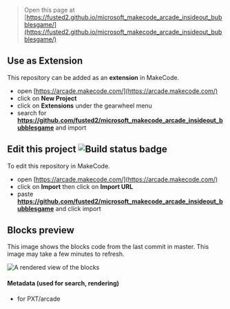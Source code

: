  


> Open this page at [https://fusted2.github.io/microsoft_makecode_arcade_insideout_bubblesgame/](https://fusted2.github.io/microsoft_makecode_arcade_insideout_bubblesgame/)

## Use as Extension

This repository can be added as an **extension** in MakeCode.

* open [https://arcade.makecode.com/](https://arcade.makecode.com/)
* click on **New Project**
* click on **Extensions** under the gearwheel menu
* search for **https://github.com/fusted2/microsoft_makecode_arcade_insideout_bubblesgame** and import

## Edit this project ![Build status badge](https://github.com/fusted2/microsoft_makecode_arcade_insideout_bubblesgame/workflows/MakeCode/badge.svg)

To edit this repository in MakeCode.

* open [https://arcade.makecode.com/](https://arcade.makecode.com/)
* click on **Import** then click on **Import URL**
* paste **https://github.com/fusted2/microsoft_makecode_arcade_insideout_bubblesgame** and click import

## Blocks preview

This image shows the blocks code from the last commit in master.
This image may take a few minutes to refresh.

![A rendered view of the blocks](https://github.com/fusted2/microsoft_makecode_arcade_insideout_bubblesgame/raw/master/.github/makecode/blocks.png)

#### Metadata (used for search, rendering)

* for PXT/arcade
<script src="https://makecode.com/gh-pages-embed.js"></script><script>makeCodeRender("{{ site.makecode.home_url }}", "{{ site.github.owner_name }}/{{ site.github.repository_name }}");</script>
